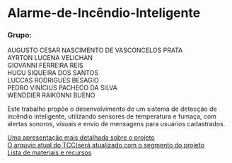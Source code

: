 # Alarme-de-Incêndio-Inteligente

### **Grupo:**  
AUGUSTO CESAR NASCIMENTO DE VASCONCELOS PRATA  
AYRTON LUCENA VELICHAN  
GIOVANNI FERREIRA REIS  
HUGU SIQUEIRA DOS SANTOS  
LUCCAS RODRIGUES BESAGIO  
PEDRO VINÍCIUS PACHECO DA SILVA  
WENDDIER RAIKONNI BUENO

Este trabalho propõe o desenvolvimento de um sistema de detecção de incêndio inteligente, utilizando sensores de temperatura e fumaça, com alertas sonoros, visuais e envio de mensagens para usuários cadastrados.

[Uma apresentação mais detalhada sobre o projeto](APRESENTAÇÃO%20TCC.pdf)  
[O arquvio atual do TCC(será atualizado com o segmento do projeto](TCC.pdf)  
[Lista de materiais e recursos](Lista%20de%20materiais%20e%20recursos.pdf)  
